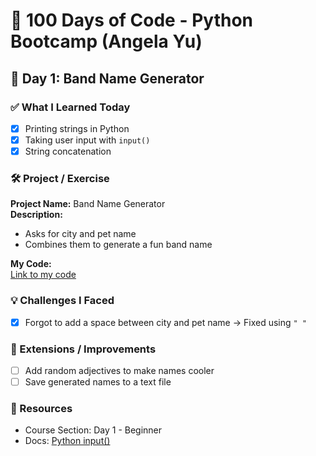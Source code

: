 # 🐍 100 Days of Code - Python Bootcamp (Angela Yu)

## 📅 Day 1: Band Name Generator

### ✅ What I Learned Today
- [x] Printing strings in Python  
- [x] Taking user input with `input()`  
- [x] String concatenation  

### 🛠️ Project / Exercise
**Project Name:** Band Name Generator  
**Description:**  
- Asks for city and pet name  
- Combines them to generate a fun band name  

**My Code:**  
[Link to my code](./Day01_BandNameGenerator/main.py)

### 💡 Challenges I Faced
- [x] Forgot to add a space between city and pet name → Fixed using `" "`

### 🚀 Extensions / Improvements
- [ ] Add random adjectives to make names cooler  
- [ ] Save generated names to a text file  

### 📖 Resources
- Course Section: Day 1 - Beginner  
- Docs: [Python input()](https://docs.python.org/3/library/functions.html#input)
